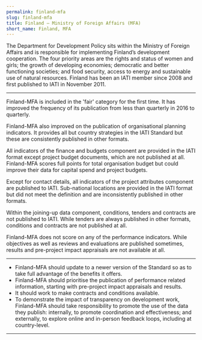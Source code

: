 ```yaml
---
permalink: finland-mfa
slug: finland-mfa
title: Finland – Ministry of Foreign Affairs (MFA)
short_name: Finland, MFA
---
```


The Department for Development Policy sits within the Ministry of Foreign Affairs and is responsible for implementing Finland’s development cooperation. The four priority areas are the rights and status of women and girls; the growth of developing economies; democratic and better functioning societies; and food security, access to energy and sustainable use of natural resources. Finland has been an IATI member since 2008 and first published to IATI in November 2011.

---

Finland-MFA is included in the 'fair' category for the first time. It has improved the frequency of its publication from less than quarterly in 2016 to quarterly.

Finland-MFA also improved on the publication of organisational planning indicators. It provides all but country strategies in the IATI Standard but these are consistently published in other formats.

All indicators of the finance and budgets component are provided in the IATI format except project budget documents, which are not published at all. Finland-MFA scores full points for total organisation budget but could improve their data for capital spend and project budgets.

Except for contact details, all indicators of the project attributes component are published to IATI. Sub-national locations are provided in the IATI format but did not meet the definition and are inconsistently published in other formats.

Within the joining-up data component, conditions, tenders and contracts are not published to IATI. While tenders are always published in other formats, conditions and contracts are not published at all.

Finland-MFA does not score on any of the performance indicators. While objectives as well as reviews and evaluations are published sometimes, results and pre-project impact appraisals are not available at all.

---

 * Finland-MFA should update to a newer version of the Standard so as to take full advantage of the benefits it offers.
 * Finland-MFA should prioritise the publication of performance related information, starting with pre-project impact appraisals and results.
 * It should work to make contracts and conditions available.
 * To demonstrate the impact of transparency on development work, Finland-MFA should take responsibility to promote the use of the data they publish: internally, to promote coordination and effectiveness; and externally, to explore online and in-person feedback loops, including at country-level.

---
